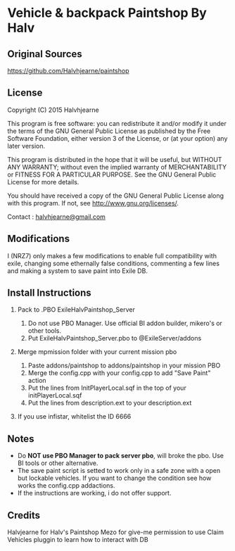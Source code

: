 # Vehicle & backpack Paintshop By Halv


## Original Sources
https://github.com/Halvhjearne/paintshop


## License
Copyright (C) 2015 Halvhjearne

This program is free software: you can redistribute it and/or modify it under the terms of the GNU General Public License as published by the Free Software Foundation, either version 3 of the License, or (at your option) any later version.

This program is distributed in the hope that it will be useful, but WITHOUT ANY WARRANTY; without even the implied warranty of MERCHANTABILITY or FITNESS FOR A PARTICULAR PURPOSE. See the GNU General Public License for more details.

You should have received a copy of the GNU General Public License along with this program. If not, see http://www.gnu.org/licenses/.

Contact : halvhjearne@gmail.com


## Modifications
I (NRZ7) only makes a few modifications to enable full compatibility with exile, changing some ethernally false conditions, commenting a few lines and making a system to save paint into Exile DB.


## Install Instructions
1. Pack to .PBO ExileHalvPaintshop_Server
	1. Do not use PBO Manager. Use official BI addon builder, mikero's or other tools.
	2. Put ExileHalvPaintshop_Server.pbo to @ExileServer/addons

2. Merge mpmission folder with your current mission pbo
	1. Paste addons/paintshop to addons/paintshop in your mission PBO
	2. Merge the config.cpp with your config.cpp to add "Save Paint" action
	3. Put the lines from InitPlayerLocal.sqf in the top of your initPlayerLocal.sqf
	4. Put the lines from description.ext to your description.ext

3. If you use infistar, whitelist the ID 6666


## Notes
- Do **NOT use PBO Manager to pack server pbo**, will broke the pbo. Use BI tools or other alternative.
- The save paint script is setted to work only in a safe zone with a open but lockable vehicles. If you want to change the condition see how works the config.cpp addactions.
- If the instructions are working, i do not offer support.



## Credits

Halvjearne for Halv's Paintshop
Mezo for give-me permission to use Claim Vehicles pluggin to learn how to interact with DB
